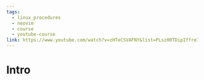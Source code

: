 ```yaml
---
tags:
  - linux_procedures
  - neovim
  - course
  - youtube-course
link: https://www.youtube.com/watch?v=zHTeCSVAFNY&list=PLsz00TDipIffreIaUNk64KxTIkQaGguqn
---
```

# Intro
